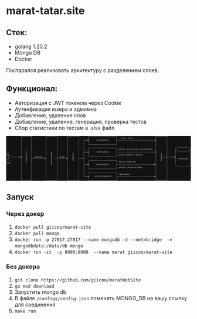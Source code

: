 # marat-tatar.site

## Стек:
+ golang 1.20.2
+ Mongo DB
+ Docker

Постарался реализовать архитектуру с разделением слоев.

## Функционал:
+ Авторизация с JWT токеном через Cookie
+ Аутенфикация юзера и адмимна
+ Добавление, удаление слов
+ Добавление, удаление, генерация, проверка тестов
+ Сбор статистики по тестам в .xlsx файл

![Схема](maratsite.drawio.png "Cхема приложения")

## Запуск
### Через докер
1. `docker pull giicoo/marat-site`
1. `docker pull mongo`
1. `docker run -p 27017:27017 --name mongodb -d --net=bridge  -v mongodbdata:/data/db mongo `
1. `docker run -it  -p 8080:8080  --name marat giicoo/marat-site`

### Без докера
1. `git clone https://github.com/giicoo/maratWebSite`
1. `go mod download`
1. Запустить mongo db 
1. В файле `/configs/config.json` поменять MONGO_DB на вашу ссылку для соединения
1. `make run`